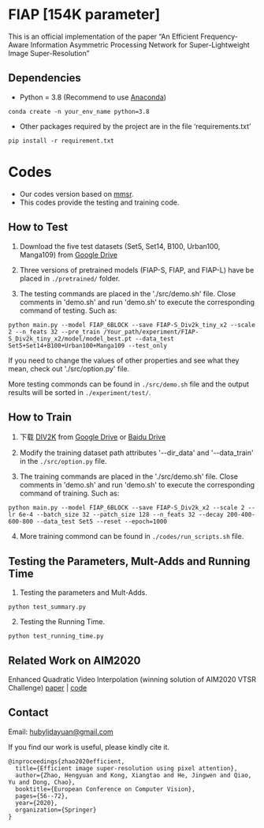 # FIAP [154K parameter]

This is an official implementation of the paper “An Efficient Frequency-Aware Information Asymmetric Processing Network for Super-Lightweight Image Super-Resolution”

## Dependencies

- Python = 3.8 (Recommend to use [Anaconda](https://www.anaconda.com/download/#linux))
```
conda create -n your_env_name python=3.8
```
- Other packages required by the project are in the file ‘requirements.txt’
```
pip install -r requirement.txt
```

# Codes 
- Our codes version based on [mmsr](https://github.com/open-mmlab/mmsr). 
- This codes provide the testing and training code.


  
## How to Test
1. Download the five test datasets (Set5, Set14, B100, Urban100, Manga109) from [Google Drive](https://drive.google.com/drive/folders/1lsoyAjsUEyp7gm1t6vZI9j7jr9YzKzcF?usp=sharing) 

2. Three versions of pretrained models (FIAP-S, FIAP, and FIAP-L) have be placed in `./pretrained/` folder. 

3. The testing commands are placed in the './src/demo.sh' file. 
Close comments in 'demo.sh' and run 'demo.sh' to execute the corresponding command of testing. Such as:
```
python main.py --model FIAP_6BLOCK --save FIAP-S_Div2k_tiny_x2 --scale 2 --n_feats 32 --pre_train /Your_path/experiment/FIAP-S_Div2k_tiny_x2/model/model_best.pt --data_test Set5+Set14+B100+Urban100+Manga109 --test_only
```
If you need to change the values of other properties and see what they mean, check out './src/option.py' file.

More testing commonds can be found in `./src/demo.sh` file and the output results will be sorted in `./experiment/test/`.

## How to Train

1. 下载 [DIV2K](https://data.vision.ee.ethz.ch/cvl/DIV2K/) from [Google Drive](https://drive.google.com/drive/folders/1B-uaxvV9qeuQ-t7MFiN1oEdA6dKnj2vW?usp=sharing) or [Baidu Drive](https://pan.baidu.com/s/1CFIML6KfQVYGZSNFrhMXmA)

2. Modify the training dataset path attributes '--dir_data' and '--data_train' in the `./src/option.py` file.

3. The training commands are placed in the './src/demo.sh' file.
Close comments in 'demo.sh' and run 'demo.sh' to execute the corresponding command of training. Such as:
```
python main.py --model FIAP_6BLOCK --save FIAP-S_Div2k_x2 --scale 2 --lr 6e-4 --batch_size 32 --patch_size 128 --n_feats 32 --decay 200-400-600-800 --data_test Set5 --reset --epoch=1000
```
4. More training commond can be found in `./codes/run_scripts.sh` file.

## Testing the Parameters, Mult-Adds and Running Time

1. Testing the parameters and Mult-Adds.
```
python test_summary.py
```

2. Testing the Running Time.

```
python test_running_time.py
```

## Related Work on AIM2020
Enhanced Quadratic Video Interpolation (winning solution of AIM2020 VTSR Challenge)
[paper](https://arxiv.org/pdf/2009.04642.pdf) | [code](https://github.com/lyh-18/EQVI)

## Contact
Email: hubylidayuan@gmail.com

If you find our work is useful, please kindly cite it.
```
@inproceedings{zhao2020efficient,
  title={Efficient image super-resolution using pixel attention},
  author={Zhao, Hengyuan and Kong, Xiangtao and He, Jingwen and Qiao, Yu and Dong, Chao},
  booktitle={European Conference on Computer Vision},
  pages={56--72},
  year={2020},
  organization={Springer}
}
```

